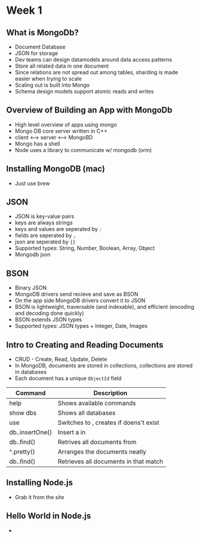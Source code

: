 # Week 1

## What is MongoDb?
- Document Database
- JSON for storage
- Dev teams can design datamodels around data access patterns
- Store all related data in one document
- Since relations are not spread out among tables, sharding is made easier when trying to scale
- Scaling out is built into Mongo
- Schema design models support atomic reads and writes

## Overview of Building an App with MongoDb
- High level overview of apps using mongo
- Mongo DB core server written in C++
- client <--> server <--> MongoBD
- Mongo has a shell
- Node uses a library to communicate w/ mongodb (orm)


## Installing MongoDB (mac)
- Just use brew

## JSON
- JSON is key-value pairs
- keys are always strings
- keys and values are seperated by `:`
- fields are seperated by `,`
- json are seperated by `{}`
- Supported types: String, Number, Boolean, Array, Object
- Mongodb json 

## BSON
- Binary JSON
- MongoDB drivers send recieve and save as BSON
- On the app side MongoDB drivers convert it to JSON
- BSON is lightweight, traversable (and indexable), and efficient (encoding and decoding done quickly)
- BSON extends JSON types
- Supported types: JSON types + Integer, Date, Images

## Intro to Creating and Reading Documents
- CRUD - Create, Read, Update, Delete
- In MongoDB, documents are stored in collections, collections are stored in databases
- Each document has a unique `ObjectId` field

| Command                                    | Description                                             |
| ------------------------------------------ | ------------------------------------------------------- |
| help                                       | Shows available commands                                |
| show dbs                                   | Shows all databases                                     |
| use <db-name>                              | Switches to <db-name>, creates if doens't exist         |
| db.<collection-name>.insertOne(<document>) | Insert a <document> in <collection-name>                |
| db.<collection-name>.find()                | Retrives all documents from <collection-name>           |
| ^.pretty()                                 | Arranges the documents neatly                           |
| db.<collection-name>.find(<constraints>)   | Retrieves all documents in <collection-name> that match |

## Installing Node.js
- Grab it from the site

## Hello World in Node.js
-